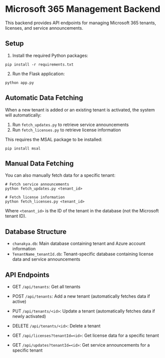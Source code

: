 
# Microsoft 365 Management Backend

This backend provides API endpoints for managing Microsoft 365 tenants, licenses, and service announcements.

## Setup

1. Install the required Python packages:
```
pip install -r requirements.txt
```

2. Run the Flask application:
```
python app.py
```

## Automatic Data Fetching

When a new tenant is added or an existing tenant is activated, the system will automatically:
1. Run `fetch_updates.py` to retrieve service announcements
2. Run `fetch_licenses.py` to retrieve license information

This requires the MSAL package to be installed:
```
pip install msal
```

## Manual Data Fetching

You can also manually fetch data for a specific tenant:

```
# Fetch service announcements
python fetch_updates.py <tenant_id>

# Fetch license information
python fetch_licenses.py <tenant_id>
```

Where `<tenant_id>` is the ID of the tenant in the database (not the Microsoft tenant ID).

## Database Structure

- `chanakya.db`: Main database containing tenant and Azure account information
- `TenantName_tenantId.db`: Tenant-specific database containing license data and service announcements

## API Endpoints

- GET `/api/tenants`: Get all tenants
- POST `/api/tenants`: Add a new tenant (automatically fetches data if active)
- PUT `/api/tenants/<id>`: Update a tenant (automatically fetches data if newly activated)
- DELETE `/api/tenants/<id>`: Delete a tenant

- GET `/api/licenses?tenantId=<id>`: Get license data for a specific tenant
- GET `/api/updates?tenantId=<id>`: Get service announcements for a specific tenant
